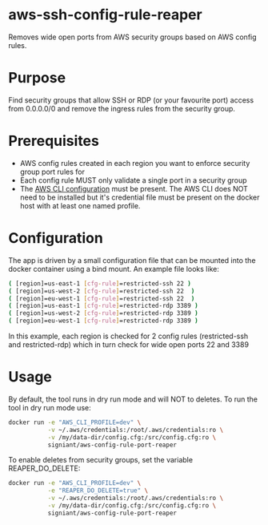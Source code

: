 # aws-ssh-config-rule-reaper
Removes wide open ports from AWS security groups based on AWS config rules.

# Purpose
Find security groups that allow SSH or RDP (or your favourite port) access from 0.0.0.0/0 and remove the ingress rules from the security group.

# Prerequisites

* AWS config rules created in each region you want to enforce security group port rules for
* Each config rule MUST only validate a single port in a security group
* The [AWS CLI configuration](http://docs.aws.amazon.com/cli/latest/userguide/cli-chap-getting-started.html) must be present.  The AWS CLI does NOT need to be installed but it's credential file must be present on the docker host with at least one named profile.

# Configuration

The app is driven by a small configuration file that can be mounted into the docker container using a bind mount.  An example file looks like:

```BASH
( [region]=us-east-1 [cfg-rule]=restricted-ssh 22 )
( [region]=us-west-2 [cfg-rule]=restricted-ssh 22  )
( [region]=eu-west-1 [cfg-rule]=restricted-ssh 22  )
( [region]=us-east-1 [cfg-rule]=restricted-rdp 3389 )
( [region]=us-west-2 [cfg-rule]=restricted-rdp 3389 )
( [region]=eu-west-1 [cfg-rule]=restricted-rdp 3389 )
```
In this example, each region is checked for 2 config rules (restricted-ssh and restricted-rdp) which in turn check for wide open ports 22 and 3389

# Usage

By default, the tool runs in dry run mode and will NOT to deletes.  To run the tool in dry run mode use:

```bash
docker run -e "AWS_CLI_PROFILE=dev" \
           -v ~/.aws/credentials:/root/.aws/credentials:ro \
           -v /my/data-dir/config.cfg:/src/config.cfg:ro \
           signiant/aws-config-rule-port-reaper
```

To enable deletes from security groups, set the variable REAPER_DO_DELETE:

```bash
docker run -e "AWS_CLI_PROFILE=dev" \
           -e "REAPER_DO_DELETE=true" \
           -v ~/.aws/credentials:/root/.aws/credentials:ro \
           -v /my/data-dir/config.cfg:/src/config.cfg:ro \
           signiant/aws-config-rule-port-reaper
```
